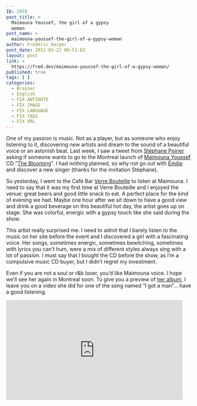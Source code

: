 ```yaml
---
ID: 2978
post_title: >
  Maimouna Youssef, the girl of a gypsy
  woman
post_name: >
  maimouna-youssef-the-girl-of-a-gypsy-woman
author: Frédéric Harper
post_date: 2012-03-22 00:51:02
layout: post
link: >
  https://fred.dev/maimouna-youssef-the-girl-of-a-gypsy-woman/
published: true
tags: [ ]
categories:
  - Brainer
  - English
  - FIX ANTIDOTE
  - FIX IMAGE
  - FIX LANGUAGE
  - FIX TAGS
  - FIX URL
---
```

<a href="http://fred.dev/wp-content/uploads/2012/03/img_1814.jpg"><img title="img_1814" src="http://fred.dev/wp-content/uploads/2012/03/img_1814.jpg" alt=""/></a>One of my passion is music. Not as a player, but as someone who enjoy listening to it, discovering new artists and dream to the sound of a beautiful voice or an astonish beat. Last week, I saw a tweet from <a href="https://twitter.com/#!/St_Poirier" target="_blank" rel="noopener noreferrer">Stéphane Poirier</a> asking if someone wants to go to the Montreal launch of <a href="https://mumufresh.com/" target="_blank" rel="noopener noreferrer">Maimouna Youssef</a> CD "<a href="https://maimounayoussef.bandcamp.com/" target="_blank" rel="noopener noreferrer">The Blooming</a>". I had nothing planned, so why not go out with <a href="https://twitter.com/#!/EmilieJolie" target="_blank" rel="noopener noreferrer">Émilie</a> and discover a new singer (thanks for the invitation Stéphane).<p>So yesterday, I went to the Café Bar <a href="https://verrebouteille.com/" target="_blank" rel="noopener noreferrer">Verre Bouteille</a> to listen at Maimouna. I need to say that it was my first time at Verre Bouteille and I enjoyed the venue: great beers and good little snack to eat. A perfect place for the kind of evening we had. Maybe one hour after we sit down to have a good view and drink a good beverage on this beautiful hot day, the artist goes up on stage. She was colorful, energic with a gypsy touch like she said during the show.</p><p>This artist really surprised me. I need to admit that I barely listen to the music on her site before the event and I discovered a girl with a fascinating voice. Her songs, sometimes energic, sometimes bewitching, sometimes with lyrics you can’t hum, were a mix of different styles always sing with a lot of passion. I must say that I bought the CD before the show, as I’m a compulsive music CD buyer, but I didn’t regret my investment.</p><p>Even if you are not a soul or r&amp;b lover, you’d like Maimouna voice. I hope we’ll see her again in Montreal soon. To give you a preview of <a href="https://maimounayoussef.bandcamp.com/" target="_blank" rel="noopener noreferrer">her album</a>, I leave you on a video she did for one of the song named “I got a man”… have a good listening.</p><p style="text-align:center"><div class="embed video YouTube"><iframe width="480" height="270" src="https://www.youtube.com/embed/Cw5s0Klmu84?feature=oembed" frameborder="0" allowfullscreen></iframe></div></p>
